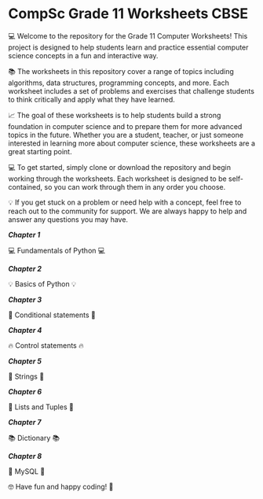# CompSc Grade 11 Worksheets CBSE 

💻 Welcome to the repository for the Grade 11 Computer Worksheets! This project is designed to help students learn and practice essential computer science concepts in a fun and interactive way.

📚 The worksheets in this repository cover a range of topics including algorithms, data structures, programming concepts, and more. Each worksheet includes a set of problems and exercises that challenge students to think critically and apply what they have learned.

📈 The goal of these worksheets is to help students build a strong foundation in computer science and to prepare them for more advanced topics in the future. Whether you are a student, teacher, or just someone interested in learning more about computer science, these worksheets are a great starting point.

💻 To get started, simply clone or download the repository and begin working through the worksheets. Each worksheet is designed to be self-contained, so you can work through them in any order you choose.

💡 If you get stuck on a problem or need help with a concept, feel free to reach out to the community for support. We are always happy to help and answer any questions you may have.


**_Chapter 1_**

💻 Fundamentals of Python 💻

**_Chapter 2_**

💡 Basics of Python 💡

**_Chapter 3_**

🔢 Conditional statements 🔢

**_Chapter 4_**

🔥 Control statements 🔥

**_Chapter 5_**

💬 Strings 💬

**_Chapter 6_**

📒 Lists and Tuples 📒

**_Chapter 7_**

📚 Dictionary 📚

**_Chapter 8_**

💾 MySQL 💾

🤓 Have fun and happy coding! 🚀
